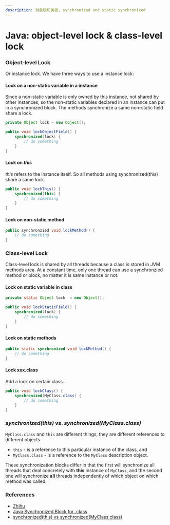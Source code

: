 ```yaml
---
description: 对象锁和类锁, synchronized and static synchronized
---
```


# Java: object-level lock & class-level lock

### Object-level Lock

Or instance lock. We have three ways to use a instance lock:

#### Lock on a non-static variable in a instance

Since a non-static variable is only owned by this instanc&#x65;_,_ not shared by other instances, so the non-static variables declared in an instance can put in a synchronized block. The methods synchronize a same non-static field share a lock.

```java
private Object lock = new Object();

public void lockObjectField() {
    synchronized(lock) {
        // do something
    }
}
```

#### Lock on _this_

_this_ refers to the instance itself. So all methods using synchronized(this) share a same lock.

```java
public void lockThis() {
    synchronized(this) {
        // do something
    }
}
```

#### Lock on non-static method&#x20;

```java
public synchronzied void lockMethod() {
    // do something
}
```

### Class-level Lock

Class-level lock is shared by all threads because a class is stored in JVM methods area. At a constant time, only one thread can use a synchronzied method or block, no matter it is same instance or not.

#### Lock on static variable in class

```java
private static Object lock  = new Object();

public void lockStaticField() {
    synchronized(lock) {
        // do something
    }
}
```

#### Lock on static methods

```java
public static synchronized void lockMethod() {
    // do something
}
```

#### Lock xxx.class

Add a lock on certain class.

```java
public void lockClass() {
    synchronized(MyClass.class) {
        // do something
    }
}
```

### _synchronized(this)_ vs. _synchronized(MyClass.class)_

`MyClass.class` and `this` are different things, they are different references to different objects.

* `this` - is a reference to this particular instance of the class, and
* `MyClass.class` - is a reference to the `MyClass` description object.

These synchronization blocks differ in that the first will synchronize all threads that deal concretely with **this** instance of `MyClass`, and the second one will synchronize **all** threads independently of which object on which method was called.

### References

* [Zhihu](https://zhuanlan.zhihu.com/p/98145713)
* [Java Synchronized Block for .class](https://stackoverflow.com/questions/2056243/java-synchronized-block-for-class)
* [synchronized(this) vs synchronized(MyClass.class)](https://stackoverflow.com/questions/14495776/synchronizedthis-vs-synchronizedmyclass-class)
